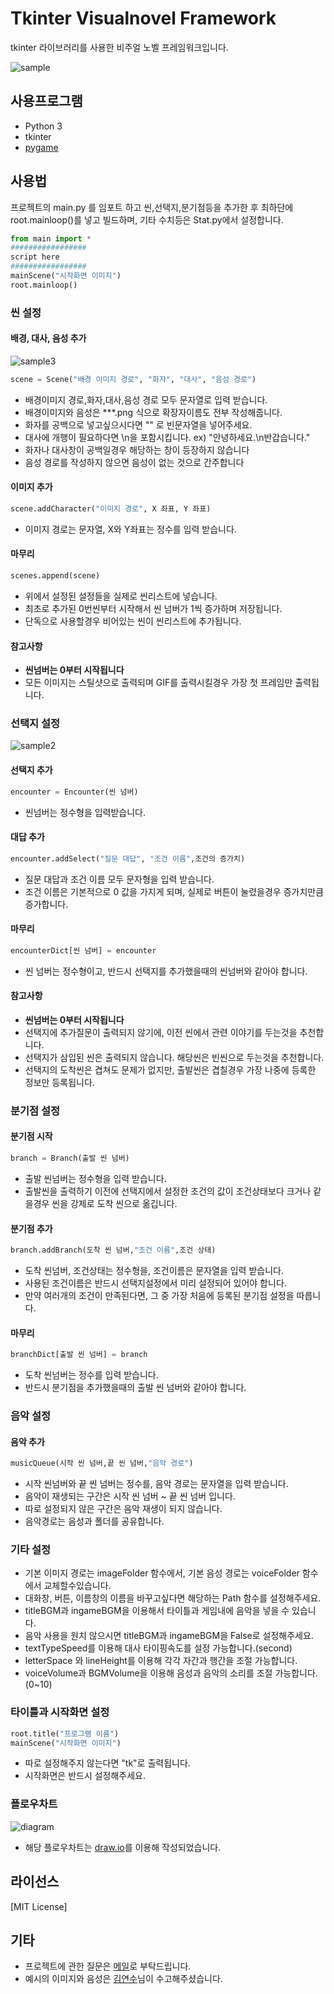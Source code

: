 # Tkinter Visualnovel Framework

tkinter 라이브러리를 사용한 비주얼 노벨 프레임워크입니다.

![sample](https://cloud.githubusercontent.com/assets/15938440/23822326/83f86082-068e-11e7-9805-c2ccef352f1a.png)

## 사용프로그램
	
* Python 3
* tkinter 
* [pygame](https://www.pygame.org/)

## 사용법

프로젝트의 main.py 를 임포트 하고 씬,선택지,분기점등을 추가한 후 최하단에 root.mainloop()를 넣고 빌드하며, 기타 수치등은 Stat.py에서 설정합니다.
```python
from main import *
#################
script here
#################
mainScene("시작화면 이미지")
root.mainloop()
```


### 씬 설정

#### 배경, 대사, 음성 추가
![sample3](https://cloud.githubusercontent.com/assets/15938440/23822359/181ea488-068f-11e7-88af-5f59f0241b90.png)

```python
scene = Scene("배경 이미지 경로", "화자", "대사", "음성 경로")
```
* 배경이미지 경로,화자,대사,음성 경로 모두 문자열로 입력 받습니다.
* 배경이미지와 음성은 ***.png 식으로 확장자이름도 전부 작성해줍니다.
* 화자를 공백으로 넣고싶으시다면 "" 로 빈문자열을 넣어주세요.
* 대사에 개행이 필요하다면 \n을 포함시킵니다. ex) "안녕하세요.\n반갑습니다."
* 화자나 대사창이 공백일경우 해당하는 창이 등장하지 않습니다
* 음성 경로를 작성하지 않으면 음성이 없는 것으로 간주합니다


#### 이미지 추가
```python
scene.addCharacter("이미지 경로", X 좌표, Y 좌표)
```
* 이미지 경로는 문자열, X와 Y좌표는 정수를 입력 받습니다.

#### 마무리
```python
scenes.append(scene)
```
* 위에서 설정된 설정들을 실제로 씬리스트에 넣습니다.
* 최초로 추가된 0번씬부터 시작해서 씬 넘버가 1씩 증가하며 저장됩니다.
* 단독으로 사용할경우 비어있는 씬이 씬리스트에 추가됩니다.

#### 참고사항
* **씬넘버는 0부터 시작됩니다**
* 모든 이미지는 스틸샷으로 출력되며 GIF를 출력시킬경우 가장 첫 프레임만 출력됩니다.

### 선택지 설정
![sample2](https://cloud.githubusercontent.com/assets/15938440/23822344/e1d831b4-068e-11e7-9b7c-c0ea917d8600.png)
#### 선택지 추가
```python
encounter = Encounter(씬 넘버)
```
* 씬넘버는 정수형을 입력받습니다.

#### 대답 추가
```python
encounter.addSelect("질문 대답", "조건 이름",조건의 증가치)
```
* 질문 대답과 조건 이름 모두 문자형을 입력 받습니다.
* 조건 이름은 기본적으로 0 값을 가지게 되며, 실제로 버튼이 눌렸을경우 증가치만큼 증가합니다.

#### 마무리
```python
encounterDict[씬 넘버] = encounter
```
* 씬 넘버는 정수형이고, 반드시 선택지를 추가했을때의 씬넘버와 같아야 합니다.

#### 참고사항
* **씬넘버는 0부터 시작됩니다**
* 선택지에 추가질문이 출력되지 않기에, 이전 씬에서 관련 이야기를 두는것을 추천합니다.
* 선택지가 삼입된 씬은 출력되지 않습니다. 해당씬은 빈씬으로 두는것을 추천합니다.
* 선택지의 도착씬은 겹쳐도 문제가 없지만, 출발씬은 겹칠경우 가장 나중에 등록한 정보만 등록됩니다.

### 분기점 설정
#### 분기점 시작
```python
branch = Branch(출발 씬 넘버)
```
* 출발 씬넘버는 정수형을 입력 받습니다.
* 출발씬을 출력하기 이전에 선택지에서 설정한 조건의 값이 조건상태보다 크거나 같을경우 씬을 강제로 도착 씬으로 옮깁니다.


#### 분기점 추가
```python
branch.addBranch(도착 씬 넘버,"조건 이름",조건 상태)
```
* 도착 씬넘버, 조건상태는 정수형을, 조건이름은 문자열을 입력 받습니다.
* 사용된 조건이름은 반드시 선택지설정에서 미리 설정되어 있어야 합니다.
* 만약 여러개의 조건이 만족된다면, 그 중 가장 처음에 등록된 분기점 설정을 따릅니다.

#### 마무리
```python
branchDict[출발 씬 넘버] = branch
```
* 도착 씬넘버는 정수를 입력 받습니다.
* 반드시 분기점을 추가했을때의 출발 씬 넘버와 같아야 합니다.

### 음악 설정
#### 음악 추가
```python
musicQueue(시작 씬 넘버,끝 씬 넘버,"음악 경로")
```
* 시작 씬넘버와 끝 씬 넘버는 정수를, 음악 경로는 문자열을 입력 받습니다.
* 음악이 재생되는 구간은 시작 씬 넘버 ~ 끝 씬 넘버 입니다.
* 따로 설정되지 않은 구간은 음악 재생이 되지 않습니다.
* 음악경로는 음성과 폴더를 공유합니다.

### 기타 설정
* 기본 이미지 경로는 imageFolder 함수에서, 기본 음성 경로는 voiceFolder 함수에서 교체할수있습니다.
* 대화창, 버튼, 이름창의 이름을 바꾸고싶다면 해당하는 Path 함수를 설정해주세요.
* titleBGM과 ingameBGM을 이용해서 타이틀과 게임내에 음악을 넣을 수 있습니다.
* 음악 사용을 원치 않으시면 titleBGM과 ingameBGM을 False로 설정해주세요.
* textTypeSpeed를 이용해 대사 타이핑속도를 설정 가능합니다.(second)
* letterSpace 와 lineHeight를 이용해 각각 자간과 행간을 조절 가능합니다.
* voiceVolume과 BGMVolume을 이용해 음성과 음악의 소리를 조절 가능합니다.(0~10)

### 타이틀과 시작화면 설정
```python
root.title("프로그램 이름")
mainScene("시작화면 이미지")
```
* 따로 설정해주지 않는다면 "tk"로 출력됩니다.
* 시작화면은 반드시 설정해주세요.

### 플로우차트
![diagram](https://cloud.githubusercontent.com/assets/15938440/25658869/007f541e-3040-11e7-9c4c-36fae45f933f.png)
* 해당 플로우차트는 [draw.io](https://www.draw.io/)를 이용해 작성되었습니다.



## 라이선스
[MIT License]

## 기타
* 프로젝트에 관한 질문은 [메일](notonalcyone@gmail.com)로 부탁드립니다.
* 예시의 이미지와 음성은 [김연수](https://www.facebook.com/Astralsoo)님이 수고해주셨습니다.
